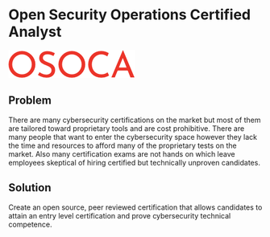 # Open Security Operations Certified Analyst

![image Logo](./images/png/osoca_logo.png)

## Problem

There are many cybersecurity certifications on the market but most of them are tailored toward proprietary tools and are cost prohibitive. There are many people that want to enter the cybersecurity space however they lack the time and resources to afford many of the proprietary tests on the market. Also many certification exams are not hands on which leave employees skeptical of hiring certified but technically unproven candidates.

## Solution

Create an open source, peer reviewed certification that allows candidates to attain an entry level certification and prove cybersecurity technical competence. 

